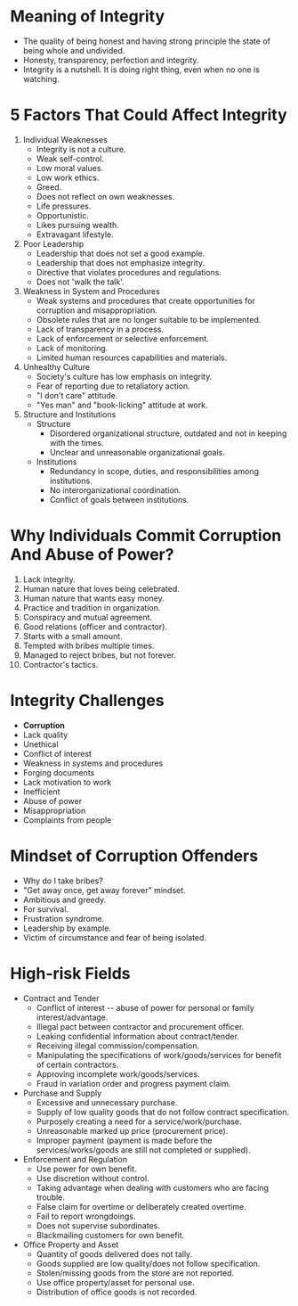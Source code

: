 # Meaning of Integrity

* The quality of being honest and having strong principle the state of being whole and undivided.
* Honesty, transparency, perfection and integrity.
* Integrity is a nutshell. It is doing right thing, even when no one is watching.

# 5 Factors That Could Affect Integrity

1. Individual Weaknesses
   * Integrity is not a culture.
   * Weak self-control.
   * Low moral values.
   * Low work ethics.
   * Greed.
   * Does not reflect on own weaknesses.
   * Life pressures.
   * Opportunistic.
   * Likes pursuing wealth.
   * Extravagant lifestyle.
2. Poor Leadership
   * Leadership that does not set a good example.
   * Leadership that does not emphasize integrity.
   * Directive that violates procedures and regulations.
   * Does not 'walk the talk'.
3. Weakness in System and Procedures
   * Weak systems and procedures that create opportunities for corruption and misappropriation.
   * Obsolete rules that are no longer suitable to be implemented.
   * Lack of transparency in a process.
   * Lack of enforcement or selective enforcement.
   * Lack of monitoring.
   * Limited human resources capabilities and materials.
4. Unhealthy Culture
   * Society's culture has low emphasis on integrity.
   * Fear of reporting due to retaliatory action.
   * "I don't care" attitude.
   * "Yes man" and "book-licking" attitude at work.
5. Structure and Institutions
   * Structure
     * Disordered organizational structure, outdated and not in keeping with the times.
     * Unclear and unreasonable organizational goals.
   * Institutions
     * Redundancy in scope, duties, and responsibilities among institutions.
     * No interorganizational coordination.
     * Conflict of goals between institutions.

# Why Individuals Commit Corruption And Abuse of Power?

1. Lack integrity.
2. Human nature that loves being celebrated.
3. Human nature that wants easy money.
4. Practice and tradition in organization.
5. Conspiracy and mutual agreement.
6. Good relations (officer and contractor).
7. Starts with a small amount.
8. Tempted with bribes multiple times.
9. Managed to reject bribes, but not forever.
10. Contractor's tactics.

# Integrity Challenges

* **Corruption**
* Lack quality
* Unethical
* Conflict of interest
* Weakness in systems and procedures
* Forging documents
* Lack motivation to work
* Inefficient
* Abuse of power
* Misappropriation
* Complaints from people

# Mindset of Corruption Offenders

* Why do I take bribes?
* "Get away once, get away forever" mindset.
* Ambitious and greedy.
* For survival.
* Frustration syndrome.
* Leadership by example.
* Victim of circumstance and fear of being isolated.

# High-risk Fields

* Contract and Tender
  * Conflict of interest -- abuse of power for personal or family interest/advantage.
  * Illegal pact between contractor and procurement officer.
  * Leaking confidential information about contract/tender.
  * Receiving illegal commission/compensation.
  * Manipulating the specifications of work/goods/services for benefit of certain contractors.
  * Approving incomplete work/goods/services.
  * Fraud in variation order and progress payment claim.
* Purchase and Supply
  * Excessive and unnecessary purchase.
  * Supply of low quality goods that do not follow contract specification.
  * Purposely creating a need for a service/work/purchase.
  * Unreasonable marked up price (procurement price).
  * Improper payment (payment is made before the services/works/goods are still not completed or supplied).
* Enforcement and Regulation
  * Use power for own benefit.
  * Use discretion without control.
  * Taking advantage when dealing with customers who are facing trouble.
  * False claim for overtime or deliberately created overtime.
  * Fail to report wrongdoings.
  * Does not supervise subordinates.
  * Blackmailing customers for own benefit.
* Office Property and Asset
  * Quantity of goods delivered does not tally.
  * Goods supplied are low quality/does not follow specification.
  * Stolen/missing goods from the store are not reported.
  * Use office property/asset for personal use.
  * Distribution of office goods is not recorded.